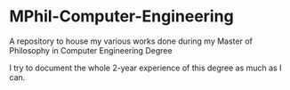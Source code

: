 # MPhil-Computer-Engineering
A repository to house my various works done during my Master of Philosophy in Computer Engineering Degree

I try to document the whole 2-year experience of this degree as much as I can.
